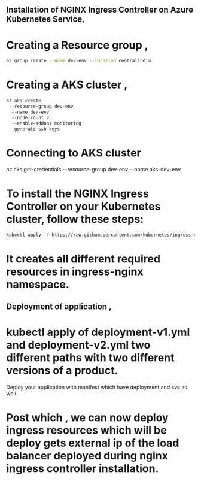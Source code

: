 ## Installation of NGINX Ingress Controller on Azure Kubernetes Service,

# Creating a Resource group ,
```bash
az group create --name dev-env --location centralindia
```
# Creating a AKS cluster ,
```bash
az aks create 
 --resource-group dev-env
  --name dev-env 
  --node-count 2 
  --enable-addons monitoring 
 --generate-ssh-keys
```
# Connecting to AKS cluster
az aks get-credentials --resource-group dev-env --name aks-dev-env

# To install the NGINX Ingress Controller on your Kubernetes cluster, follow these steps:

```bash
kubectl apply -f https://raw.githubusercontent.com/kubernetes/ingress-nginx/controller-v1.10.0/deploy/static/provider/cloud/deploy.yaml
```
# It creates all different required resources in ingress-nginx namespace.

## Deployment of application , 
# kubectl apply of deployment-v1.yml and deployment-v2.yml two different paths with two different versions of a product.
 Deploy your application with manifest which have deployment and svc as well.

# Post which , we can now deploy ingress resources which will be deploy gets external ip of the load balancer deployed during nginx ingress controller installation.

